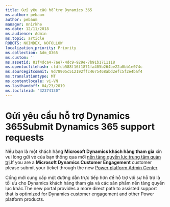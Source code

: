 ```yaml
---
title: Gửi yêu cầu hỗ trợ Dynamics 365
ms.author: pebaum
author: pebaum
manager: mnirkhe
ms.date: 12/11/2018
ms.audience: Admin
ms.topic: article
ROBOTS: NOINDEX, NOFOLLOW
localization_priority: Priority
ms.collection: Adm_O365
ms.custom: ''
ms.assetid: 81f4dca4-7ae7-4dc9-929e-7b91b1711118
ms.openlocfilehash: cfdfcb588f16f1871fa405b264be22a0bb1e074c
ms.sourcegitcommit: 9d78905c512192ffc4675468abd2efc5f2e4baf4
ms.translationtype: MT
ms.contentlocale: vi-VN
ms.lasthandoff: 04/23/2019
ms.locfileid: "32374130"
---
```

# <a name="submit-dynamics-365-support-requests"></a><span data-ttu-id="aca7f-102">Gửi yêu cầu hỗ trợ Dynamics 365</span><span class="sxs-lookup"><span data-stu-id="aca7f-102">Submit Dynamics 365 support requests</span></span>

<span data-ttu-id="aca7f-103">Nếu bạn là một khách hàng **Microsoft Dynamics khách hàng tham gia** xin vui lòng gửi vé của bạn thông qua mới [nền tảng quyền lực trung tâm quản trị](https://admin.powerplatform.microsoft.com/?ref=officemodern).</span><span class="sxs-lookup"><span data-stu-id="aca7f-103">If you are a **Microsoft Dynamics Customer Engagement** customer please submit your ticket through the new [Power platform Admin Center](https://admin.powerplatform.microsoft.com/?ref=officemodern).</span></span>
  
<span data-ttu-id="aca7f-104">Cổng mới cung cấp một đường dẫn trực tiếp hơn để hỗ trợ với sự hỗ trợ là tối ưu cho Dynamics khách hàng tham gia và các sản phẩm nền tảng quyền lực khác.</span><span class="sxs-lookup"><span data-stu-id="aca7f-104">The new portal provides a more direct path to assisted support that is optimized for Dynamics customer engagement and other Power platform products.</span></span>
  


